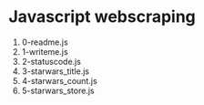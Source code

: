 # Javascript webscraping

1. 0-readme.js
2. 1-writeme.js
3. 2-statuscode.js
4. 3-starwars_title.js
5. 4-starwars_count.js
6. 5-starwars_store.js
